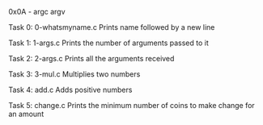 0x0A - argc argv

Task 0: 0-whatsmyname.c
Prints name followed by a new line

Task 1: 1-args.c
Prints the number of arguments passed to it

Task 2: 2-args.c
Prints all the arguments received

Task 3: 3-mul.c
Multiplies two numbers

Task 4: add.c
Adds positive numbers

Task 5: change.c
Prints the minimum number of coins to make change for an amount
